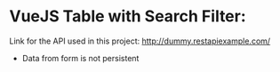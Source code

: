 # VueJS Table with Search Filter:

Link for the API used in this project: http://dummy.restapiexample.com/

* Data from form is not persistent
